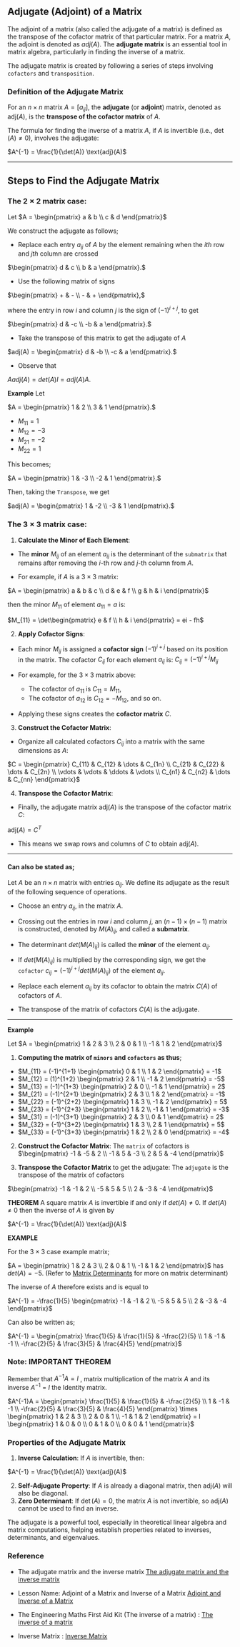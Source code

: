 ## Adjugate (Adjoint) of a Matrix

The adjoint of a matrix (also called the adjugate of a matrix) is defined as the transpose of the cofactor matrix of that particular matrix.
For a matrix $A$, the adjoint is denoted as $adj(A)$. The **adjugate matrix** is an essential tool in matrix algebra, particularly in finding the inverse of a matrix.

The adjugate matrix is created by following a series of steps involving `cofactors` and `transposition`.

### Definition of the Adjugate Matrix

For an $n \times n$ matrix $A = [a_{ij}]$, the **adjugate** (or **adjoint**) matrix, denoted as $\text{adj}(A)$, is the **transpose of the cofactor matrix** of $A$.

The formula for finding the inverse of a matrix $A$, if $A$ is invertible (i.e., $\det(A) \neq 0$), involves the adjugate:

  $`A^{-1} = \frac{1}{\det(A)} \text{adj}(A)`$

---

## Steps to Find the Adjugate Matrix

### The $2 \times 2$ matrix case:

Let  $`A = \begin{pmatrix} a & b \\ c & d \end{pmatrix}`$

We construct the adjugate as follows;

- Replace each entry $a_{ij}$ of $A$ by the element remaining when the $ith$ row and $jth$ column are crossed

$`\begin{pmatrix} d & c \\ b & a \end{pmatrix}.`$

- Use the following matrix of signs

$`\begin{pmatrix} + & - \\ - & + \end{pmatrix},`$

where the entry in row $i$ and column $j$ is the sign of $(-1)^{i+j}$, to get 

$`\begin{pmatrix} d & -c \\ -b & a \end{pmatrix}.`$

- Take the transpose of this matrix to get the adjugate of $A$

$`adj(A) = \begin{pmatrix} d & -b \\ -c & a \end{pmatrix}.`$

- Observe that

$A adj(A) = det(A)I = adj(A)A$.

**Example** Let  

$`A = \begin{pmatrix} 1 & 2 \\ 3 & 1 \end{pmatrix}.`$

- $M_{11} = 1$
- $M_{12} = -3$
- $M_{21} = -2$
- $M_{22} = 1$

This becomes; 

$`A = \begin{pmatrix} 1 & -3 \\ -2 & 1 \end{pmatrix}.`$


Then, taking the `Transpose`, we get

$`adj(A) = \begin{pmatrix} 1 & -2 \\ -3 & 1 \end{pmatrix}.`$




### The $3 \times 3$ matrix case:

1. **Calculate the Minor of Each Element**:
- The **minor** $M_{ij}$ of an element $a_{ij}$ is the determinant of the `submatrix` that remains after removing the $i$-th row and $j$-th column from $A$.

- For example, if $A$ is a $3 \times 3$ matrix:

$`A = \begin{pmatrix} a & b & c \\ d & e & f \\ g & h & i \end{pmatrix}`$
   
then the minor $M_{11}$ of element $a_{11} = a$ is:

$`M_{11} = \det\begin{pmatrix} e & f \\ h & i \end{pmatrix} = ei - fh`$

2. **Apply Cofactor Signs**:
- Each minor $M_{ij}$ is assigned a **cofactor sign** $(-1)^{i+j}$ based on its position in the matrix. The cofactor $C_{ij}$ for each element $a_{ij}$ is:
$`C_{ij} = (-1)^{i+j} M_{ij}`$

- For example, for the $3 \times 3$ matrix above:
  - The cofactor of $a_{11}$ is $C_{11} = M_{11}$,
  - The cofactor of $a_{12}$ is $C_{12} = -M_{12}$, and so on.

- Applying these signs creates the **cofactor matrix** $C$.


3. **Construct the Cofactor Matrix**:
- Organize all calculated cofactors $C_{ij}$ into a matrix with the same dimensions as $A$:

$`C = \begin{pmatrix} C_{11} & C_{12} & \dots & C_{1n} \\ C_{21} & C_{22} & \dots & C_{2n} \\ \vdots & \vdots & \ddots & \vdots \\ C_{n1} & C_{n2} & \dots & C_{nn} \end{pmatrix}`$


4. **Transpose the Cofactor Matrix**:
- Finally, the adjugate matrix $`\text{adj}(A)`$ is the transpose of the cofactor matrix $C$:

$`\text{adj}(A) = C^{T}`$

- This means we swap rows and columns of $C$ to obtain $`\text{adj}(A)`$.

---


#### Can also be stated as;

Let $A$ be an $`n \times n`$ matrix with entries $`a_{ij}`$. We define its adjugate as the result of the following sequence of operations.

- Choose an entry $`a_{ij}`$, in the matrix $A$.

- Crossing out the entries in row $i$ and column $j$, an $`(n - 1) \times (n - 1)`$ matrix is constructed, denoted by $`M(A)_{ij}`$, and called a **submatrix**.

- The determinant $`det(M(A)_{ij})`$ is called the **minor** of the element $a_{ij}$.

- If $`det(M(A)_{ij})`$ is multiplied by the corresponding sign, we get the `cofactor` $`c_{ij} = (-1)^{i+j} det(M(A)_{ij})`$ of the element $`a_{ij}`$.

- Replace each element $`a_{ij}`$ by its cofactor to obtain the matrix $`C(A)`$ of cofactors of $A$.

- The transpose of the matrix of cofactors $`C(A)`$ is the adjugate.

---


**Example** 

Let  $`A = \begin{pmatrix} 1 & 2 & 3 \\ 2 & 0 & 1 \\ -1 & 1 & 2 \end{pmatrix}`$

1. **Computing the matrix of `minors` and `cofactors` as thus**;

- $`M_{11} = (-1)^{1+1} \begin{pmatrix} 0 & 1 \\ 1 & 2 \end{pmatrix} = -1`$
- $`M_{12} = (1)^{1+2} \begin{pmatrix} 2 & 1 \\ -1 & 2 \end{pmatrix} = -5`$
- $`M_{13} = (-1)^{1+3} \begin{pmatrix} 2 & 0 \\ -1 & 1 \end{pmatrix} = 2`$
- $`M_{21} = (-1)^{2+1} \begin{pmatrix} 2 & 3 \\ 1 & 2 \end{pmatrix} = -1`$
- $`M_{22} = (-1)^{2+2} \begin{pmatrix} 1 & 3 \\ -1 & 2 \end{pmatrix} = 5`$
- $`M_{23} = (-1)^{2+3} \begin{pmatrix} 1 & 2 \\ -1 & 1 \end{pmatrix} = -3`$
- $`M_{31} = (-1)^{3+1} \begin{pmatrix} 2 & 3 \\ 0 & 1 \end{pmatrix} = 2`$
- $`M_{32} = (-1)^{3+2} \begin{pmatrix} 1 & 3 \\ 2 & 1 \end{pmatrix} = 5`$
- $`M_{33} = (-1)^{3+3} \begin{pmatrix} 1 & 2 \\ 2 & 0 \end{pmatrix} = -4`$


2. **Construct the Cofactor Matrix**:
The `matrix` of cofactors is 
$`\begin{pmatrix} -1 & -5 & 2 \\ -1 & 5 & -3 \\ 2 & 5 & -4 \end{pmatrix}`$

3. **Transpose the Cofactor Matrix** to get the adjugate:
The `adjugate` is the transpose of the matrix of cofactors

$`\begin{pmatrix} -1 & -1 & 2 \\ -5 & 5 & 5 \\ 2 & -3 & -4 \end{pmatrix}`$


**THEOREM** A square matrix $A$ is invertible if and only if $`det(A) \neq 0`$. If $`det(A) \neq 0`$ then the inverse of $A$ is given by

$`A^{-1} = \frac{1}{\det(A)} \text{adj}(A)`$

**EXAMPLE**

For the $3 \times 3$ case example matrix; 

$`A = \begin{pmatrix} 1 & 2 & 3 \\ 2 & 0 & 1 \\ -1 & 1 & 2 \end{pmatrix}`$ has $`det(A) = -5.`$ (Refer to [Matrix Determinants](matrix_determinants.md) for more on matrix determinant)

The inverse of $A$ therefore exists and is equal to 

$`A^{-1} = -\frac{1}{5} \begin{pmatrix} -1 & -1 & 2 \\ -5 & 5 & 5 \\ 2 & -3 & -4 \end{pmatrix}`$


Can also be written as; 

$`A^{-1} =  \begin{pmatrix} \frac{1}{5} & \frac{1}{5} & -\frac{2}{5} \\ 1 & -1 & -1 \\ -\frac{2}{5} & \frac{3}{5} & \frac{4}{5} \end{pmatrix}`$


### Note: IMPORTANT THEOREM

Remember that $A^{-1}A = I$ , matrix multiplication of the matrix $A$ and its inverse $A^{-1}$ = $I$ the Identity matrix. 

$`A^{-1}A =  \begin{pmatrix} \frac{1}{5} & \frac{1}{5} & -\frac{2}{5} \\ 1 & -1 & -1 \\ -\frac{2}{5} & \frac{3}{5} & \frac{4}{5} \end{pmatrix} \times \begin{pmatrix} 1 & 2 & 3 \\ 2 & 0 & 1 \\ -1 & 1 & 2 \end{pmatrix} = I \begin{pmatrix} 1 & 0 & 0 \\ 0 & 1 & 0 \\ 0 & 0 & 1 \end{pmatrix}`$




### Properties of the Adjugate Matrix

1. **Inverse Calculation**: If $A$ is invertible, then:

$`A^{-1} = \frac{1}{\det(A)} \text{adj}(A)`$

2. **Self-Adjugate Property**: If $A$ is already a diagonal matrix, then $`\text{adj}(A)`$ will also be diagonal.
3. **Zero Determinant**: If $`\det(A) = 0`$, the matrix $A$ is not invertible, so $`\text{adj}(A)`$ cannot be used to find an inverse.

The adjugate is a powerful tool, especially in theoretical linear algebra and matrix computations, helping establish properties related to inverses, determinants, and eigenvalues.



### Reference

- The adjugate matrix and the inverse matrix [The adjugate matrix and the inverse matrix](https://www.macs.hw.ac.uk/~markl/teaching/Inverses.pdf)

- Lesson Name: Adjoint of a Matrix and Inverse of a Matrix [Adjoint and Inverse of a Matrix](https://cdn1.byjus.com/wp-content/uploads/2019/04/Adjoint-and-Inverse-of-a-Matrix.pdf)

- The Engineering Maths First Aid Kit (The inverse of a matrix) : [The inverse of a matrix](https://lcn.people.uic.edu/classes/che205s17/docs/che205s17_reading_05a.pdf)

- Inverse Matrix : [Inverse Matrix](http://www.thphys.nuim.ie/Notes/EE112/09_Inverse_Matrix.pdf)














































